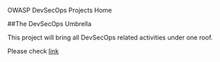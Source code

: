 OWASP DevSecOps Projects Home

##The DevSecOps Umbrella

This project will bring all DevSecOps related activities under one roof.

Please check [link](https://devsecops.owasp.org/)